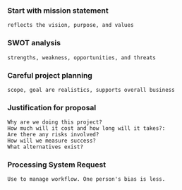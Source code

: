 ### Start with mission statement
	reflects the vision, purpose, and values
### SWOT analysis
	strengths, weakness, opportunities, and threats
### Careful project planning
	scope, goal are realistics, supports overall business
### Justification for proposal
	Why are we doing this project?
	How much will it cost and how long will it takes?:
	Are there any risks involved?
	How will we measure success? 
	What alternatives exist?
### Processing System Request
	Use to manage workflow. One person's bias is less. 
